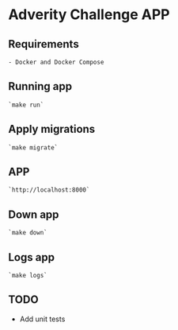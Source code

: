 # Adverity Challenge APP

## Requirements
    - Docker and Docker Compose

## Running app
    `make run`

## Apply migrations
    `make migrate`

## APP
    `http://localhost:8000`

## Down app
    `make down`

## Logs app
    `make logs`

## TODO
- Add unit tests